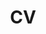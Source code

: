 ---
layout: cv
title: CV
permalink: /cv/
nav: true
nav_order: 5
cv_pdf: /assets/pdf/YashJain.pdf
---